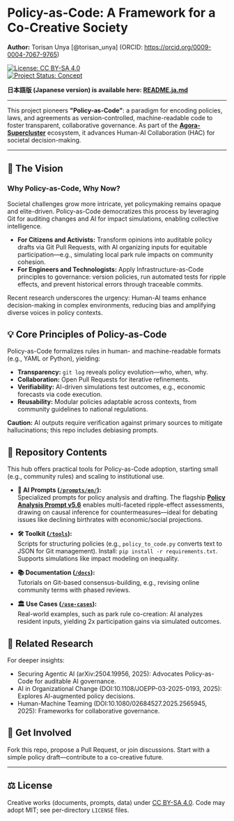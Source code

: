 # Policy-as-Code: A Framework for a Co-Creative Society

**Author:** Torisan Unya [@torisan_unya] (ORCID: https://orcid.org/0009-0004-7067-9765)

[![License: CC BY-SA 4.0](https://i.creativecommons.org/l/by-sa/4.0/88x31.png)](https://creativecommons.org/licenses/by-sa/4.0/deed.en)  
[![Project Status: Concept](https://img.shields.io/badge/status-concept-blue.svg)](https://github.com/torisan-unya/policy-as-code)

**日本語版 (Japanese version) is available here: [README.ja.md](./README.ja.md)**

---

This project pioneers **"Policy-as-Code"**: a paradigm for encoding policies, laws, and agreements as version-controlled, machine-readable code to foster transparent, collaborative governance. As part of the **[Agora-Supercluster](https://github.com/torisan-unya/Agora-Supercluster)** ecosystem, it advances Human-AI Collaboration (HAC) for societal decision-making.

---

## 📜 The Vision

### Why Policy-as-Code, Why Now?

Societal challenges grow more intricate, yet policymaking remains opaque and elite-driven. Policy-as-Code democratizes this process by leveraging Git for auditing changes and AI for impact simulations, enabling collective intelligence.

- **For Citizens and Activists:** Transform opinions into auditable policy drafts via Git Pull Requests, with AI organizing inputs for equitable participation—e.g., simulating local park rule impacts on community cohesion.
- **For Engineers and Technologists:** Apply Infrastructure-as-Code principles to governance: version policies, run automated tests for ripple effects, and prevent historical errors through traceable commits.

Recent research underscores the urgency: Human-AI teams enhance decision-making in complex environments, reducing bias and amplifying diverse voices in policy contexts.

## 💡 Core Principles of Policy-as-Code

Policy-as-Code formalizes rules in human- and machine-readable formats (e.g., YAML or Python), yielding:

- **Transparency:** `git log` reveals policy evolution—who, when, why.
- **Collaboration:** Open Pull Requests for iterative refinements.
- **Verifiability:** AI-driven simulations test outcomes, e.g., economic forecasts via code execution.
- **Reusability:** Modular policies adaptable across contexts, from community guidelines to national regulations.

**Caution:** AI outputs require verification against primary sources to mitigate hallucinations; this repo includes debiasing prompts.

## 🚀 Repository Contents

This hub offers practical tools for Policy-as-Code adoption, starting small (e.g., community rules) and scaling to institutional use.

- **🤖 AI Prompts ([`/prompts/en/`](./prompts/en/)):**  
  Specialized prompts for policy analysis and drafting. The flagship **[Policy Analysis Prompt v5.6](./prompts/en/policy-analysis-prompt-v5.6-en.md)** enables multi-faceted ripple-effect assessments, drawing on causal inference for countermeasures—ideal for debating issues like declining birthrates with economic/social projections.

- **🛠 Toolkit ([`/tools`](./tools)):**  
  Scripts for structuring policies (e.g., `policy_to_code.py` converts text to JSON for Git management). Install: `pip install -r requirements.txt`. Supports simulations like impact modeling on inequality.

- **📚 Documentation ([`/docs`](./docs)):**  
  Tutorials on Git-based consensus-building, e.g., revising online community terms with phased reviews.

- **🏛️ Use Cases ([`/use-cases`](./use-cases)):**  
  Real-world examples, such as park rule co-creation: AI analyzes resident inputs, yielding 2x participation gains via simulated outcomes.

## 🔗 Related Research

For deeper insights:  
- Securing Agentic AI (arXiv:2504.19956, 2025): Advocates Policy-as-Code for auditable AI governance.  
- AI in Organizational Change (DOI:10.1108/JOEPP-03-2025-0193, 2025): Explores AI-augmented policy decisions.  
- Human-Machine Teaming (DOI:10.1080/02684527.2025.2565945, 2025): Frameworks for collaborative governance.

## 🤝 Get Involved

Fork this repo, propose a Pull Request, or join discussions. Start with a simple policy draft—contribute to a co-creative future.

---

## ⚖️ License

Creative works (documents, prompts, data) under [CC BY-SA 4.0](https://creativecommons.org/licenses/by-sa/4.0/deed.en). Code may adopt MIT; see per-directory `LICENSE` files.
